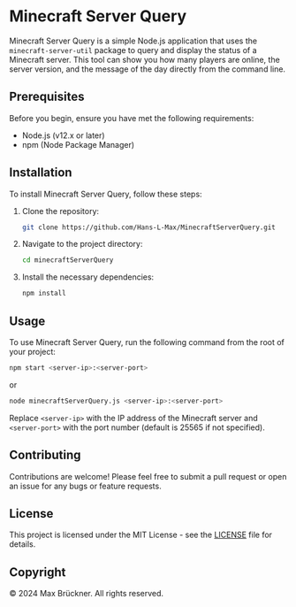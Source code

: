 # Minecraft Server Query

Minecraft Server Query is a simple Node.js application that uses the `minecraft-server-util` package to query and display the status of a Minecraft server. This tool can show you how many players are online, the server version, and the message of the day directly from the command line.

## Prerequisites

Before you begin, ensure you have met the following requirements:
- Node.js (v12.x or later)
- npm (Node Package Manager)

## Installation

To install Minecraft Server Query, follow these steps:

1. Clone the repository:
   ```bash
   git clone https://github.com/Hans-L-Max/MinecraftServerQuery.git
   ```
2. Navigate to the project directory:
   ```bash
   cd minecraftServerQuery
   ```
3. Install the necessary dependencies:
   ```bash
   npm install
   ```

## Usage

To use Minecraft Server Query, run the following command from the root of your project:

```bash
npm start <server-ip>:<server-port>
```
or

```bash
node minecraftServerQuery.js <server-ip>:<server-port>
```

Replace `<server-ip>` with the IP address of the Minecraft server and `<server-port>` with the port number (default is 25565 if not specified).


## Contributing

Contributions are welcome! Please feel free to submit a pull request or open an issue for any bugs or feature requests.

## License

This project is licensed under the MIT License - see the [LICENSE](LICENSE) file for details.

## Copyright
© 2024 Max Brückner. All rights reserved.
